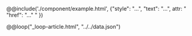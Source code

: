 <!-- links (type: green, blue, yellow, circle, facebook, youtube, twitter) -->
@@include('./component/example.html', {"style": "...", "text": "...", attr: " "href": \"...\" " })

<!-- mor data articles -->
@@loop("_loop-article.html", "../../data.json")
<!-- _loop-article.html
------------------
 <article>
  <h1>@@title</h1>
  @@text
</article> 
------------------- 
data.json
-------------------
[
  { "title": "My post title", "text": "<p>lorem ipsum...</p>" },
  { "title": "Another post", "text": "<p>lorem ipsum...</p>" },
  { "title": "One more post", "text": "<p>lorem ipsum...</p>" }
]
-->
